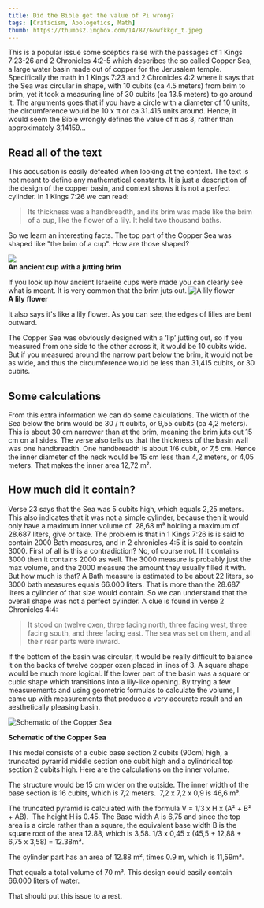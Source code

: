 ```yaml
---
title: Did the Bible get the value of Pi wrong?
tags: [Criticism, Apologetics, Math]
thumb: https://thumbs2.imgbox.com/14/87/Gowfkkgr_t.jpeg
---
```

This is a popular issue some sceptics raise with the passages of 1 Kings 7:23-26 and 2 Chronicles 4:2-5 which describes the so called Copper Sea, a large water basin made out of copper for the Jerusalem temple. Specifically the math in 1 Kings 7:23 and 2 Chronicles 4:2 where it says that the Sea was circular in shape, with 10 cubits (ca 4.5 meters) from brim to brim, yet it took a measuring line of 30 cubits (ca 13.5 meters) to go around it. The arguments goes that if you have a circle with a diameter of 10 units, the circumference would be 10 x π or ca 31.415 units around. Hence, it would seem the Bible wrongly defines the value of π as 3, rather than approximately 3,14159…

## Read all of the text

This accusation is easily defeated when looking at the context. The text is not meant to define any mathematical constants. It is just a description of the design of the copper basin, and context shows it is not a perfect cylinder. In 1 Kings 7:26 we can read:

> Its thickness was a handbreadth, and its brim was made like the brim of a cup, like the flower of a lily. It held two thousand baths.

So we learn an interesting facts. The top part of the Copper Sea was shaped like "the brim of a cup". How are those shaped? 

<span class="infobox"> ![](https://i.ibb.co/cTBrPBj/ancient-cup.jpg)   
  **An ancient cup with a jutting brim** </span>

If you look up how ancient Israelite cups were made you can clearly see what is meant. It is very common that the brim juts out. 
 ![A lily flower](https://i.ibb.co/fYKnZ0R/Lily-Flower.jpg)  
  **A lily flower** </span>

It also says it's like a lily flower. As you can see, the edges of lilies are bent outward.

The Copper Sea was obviously designed with a ‘lip’ jutting out, so if you measured from one side to the other across it, it would be 10 cubits wide. But if you measured around the narrow part below the brim, it would not be as wide, and thus the circumference would be less than 31,415 cubits, or 30 cubits.

## Some calculations

From this extra information we can do some calculations. The width of the Sea below the brim would be 30 / π cubits, or 9,55 cubits (ca 4,2 meters). This is about 30 cm narrower than at the brim, meaning the brim juts out 15 cm on all sides. The verse also tells us that the thickness of the basin wall was one handbreadth. One handbreadth is about 1/6 cubit, or 7,5 cm. Hence the inner diameter of the neck would be 15 cm less than 4,2 meters, or 4,05 meters. That makes the inner area 12,72 m².

## How much did it contain?

Verse 23 says that the Sea was 5 cubits high, which equals 2,25 meters. This also indicates that it was not a simple cylinder, because then it would only have a maximum inner volume of  28,68 m³ holding a maximum of 28.687 liters, give or take. The problem is that in 1 Kings 7:26 is is said to contain 2000 Bath measures, and in 2 chronicles 4:5 it is said to contain 3000. First of all is this a contradiction? No, of course not. If it contains 3000 then it contains 2000 as well. The 3000 measure is probably just the max volume, and the 2000 measure the amount they usually filled it with. But how much is that? A Bath measure is estimated to be about 22 liters, so 3000 bath measures equals 66.000 liters. That is more than the 28.687 liters a cylinder of that size would contain. So we can understand that the overall shape was not a perfect cylinder. A clue is found in verse 2 Chronicles 4:4:

> It stood on twelve oxen, three facing north, three facing west, three facing south, and three facing east. The sea was set on them, and all their rear parts were inward.

If the bottom of the basin was circular, it would be really difficult to balance it on the backs of twelve copper oxen placed in lines of 3\. A square shape would be much more logical. If the lower part of the basin was a square or cubic shape which transitions into a lily-like opening. By trying a few measurements and using geometric formulas to calculate the volume, I came up with measurements that produce a very accurate result and an aesthetically pleasing basin.

![Schematic of the Copper Sea](https://i.ibb.co/tbrRXqJ/copper-sea.jpg)

**Schematic of the Copper Sea**

This model consists of a cubic base section 2 cubits (90cm) high, a truncated pyramid middle section one cubit high and a cylindrical top section 2 cubits high. 
Here are the calculations on the inner volume. 

The structure would be 15 cm wider on the outside. The inner width of the base section is 16 cubits, which is 7,2 meters.  
7,2 x 7,2 x 0,9 is 46,6 m³. 

The truncated pyramid is calculated with the formula V = 1/3 x H x (A² + B² + AB).  The height H is 0.45\. The Base width A is 6,75 and since the top area is a circle rather than a square, the equivalent base width B is the square root of the area 12.88, which is 3,58\. 1/3 x 0,45 x (45,5 + 12,88 + 6,75 x 3,58) = 12.38m³. 

The cylinder part has an area of 12.88 m², times 0.9 m, which is 11,59m³. 

That equals a total volume of 70 m³. This design could easily contain 66.000 liters of water. 

That should put this issue to a rest.
